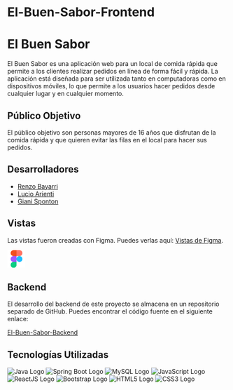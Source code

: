 # El-Buen-Sabor-Frontend

# El Buen Sabor 

El Buen Sabor es una aplicación web para un local de comida rápida que permite a los clientes realizar pedidos en línea de forma fácil y rápida. La aplicación está diseñada para ser utilizada tanto en computadoras como en dispositivos móviles, lo que permite a los usuarios hacer pedidos desde cualquier lugar y en cualquier momento.

## Público Objetivo

El público objetivo son personas mayores de 16 años que disfrutan de la comida rápida y que quieren evitar las filas en el local para hacer sus pedidos.

## Desarrolladores

- [Renzo Bayarri](https://github.com/rbayarri)
- [Lucio Arienti](https://github.com/LucioArienti)
- [Giani Sponton](https://github.com/TanoGS)

## Vistas

Las vistas fueron creadas con Figma. Puedes verlas aquí: [Vistas de Figma](https://www.figma.com/file/XKyf27onMqjYuSEokNSxNp/El-Buen-Sabor?node-id=0%3A1&t=XjC2eGhhLW2xGhQb-1).

<a href="https://www.figma.com/file/XKyf27onMqjYuSEokNSxNp/El-Buen-Sabor?node-id=0%3A1&t=XjC2eGhhLW2xGhQb-1">
  <img src="https://github.com/devicons/devicon/blob/master/icons/figma/figma-original.svg" alt="Figma Logo" style="width:40px;height:40px;">
</a>

## Backend

El desarrollo del backend de este proyecto se almacena en un repositorio separado de GitHub. Puedes encontrar el código fuente en el siguiente enlace:

[El-Buen-Sabor-Backend](https://github.com/rbayarri/El-Buen-Sabor-Backend)

## Tecnologías Utilizadas

![Java Logo](https://img.icons8.com/color/48/000000/java-coffee-cup-logo--v1.png "Java")
![Spring Boot Logo](https://img.icons8.com/color/48/000000/spring-logo.png "Spring Boot")
![MySQL Logo](https://img.icons8.com/fluency/48/000000/mysql-logo.png "MySQL")
![JavaScript Logo](https://img.icons8.com/color/48/000000/javascript--v1.png "JavaScript")
![ReactJS Logo](https://img.icons8.com/color/48/000000/react-native.png "ReactJS")
![Bootstrap Logo](https://img.icons8.com/color/48/000000/bootstrap.png "Bootstrap")
![HTML5 Logo](https://img.icons8.com/color/48/000000/html-5--v1.png "HTML5")
![CSS3 Logo](https://img.icons8.com/color/48/000000/css3.png "CSS3")
